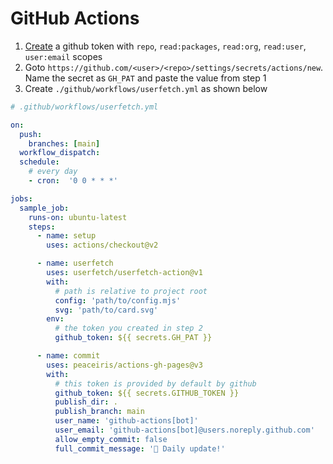 # GitHub Actions

1. [Create](https://github.com/settings/tokens/new?scopes=repo,read:packages,read:org,read:user,user:email) a github token with `repo`, `read:packages`, `read:org`, `read:user`, `user:email` scopes
2. Goto `https://github.com/<user>/<repo>/settings/secrets/actions/new`. Name the secret as `GH_PAT` and paste the value from step 1
3. Create `./github/workflows/userfetch.yml` as shown below

```yaml
# .github/workflows/userfetch.yml

on:
  push:
    branches: [main]
  workflow_dispatch:
  schedule:
    # every day
    - cron:  '0 0 * * *'

jobs:
  sample_job:
    runs-on: ubuntu-latest
    steps:
      - name: setup
        uses: actions/checkout@v2

      - name: userfetch
        uses: userfetch/userfetch-action@v1
        with:
          # path is relative to project root
          config: 'path/to/config.mjs'
          svg: 'path/to/card.svg'
        env:
          # the token you created in step 2
          github_token: ${{ secrets.GH_PAT }}

      - name: commit
        uses: peaceiris/actions-gh-pages@v3
        with:
          # this token is provided by default by github
          github_token: ${{ secrets.GITHUB_TOKEN }}
          publish_dir: .
          publish_branch: main
          user_name: 'github-actions[bot]'
          user_email: 'github-actions[bot]@users.noreply.github.com'
          allow_empty_commit: false
          full_commit_message: '🤖 Daily update!'
```